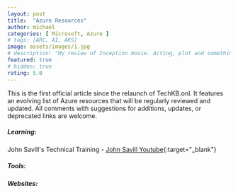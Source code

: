 ```yaml
---
layout: post
title:  "Azure Resources"
author: michael
categories: [ Microsoft, Azure ]
# tags: [ARC, AI, AKS]
image: assets/images/1.jpg
# description: "My review of Inception movie. Acting, plot and something else in this short description."
featured: true
# hidden: true
rating: 5.0
---
```


This is the first official article since the relaunch of TechKB.onl. It features an evolving list of Azure resources that will be regularly reviewed and updated. All comments with suggestions for additions, updates, or deprecated links are welcome. 

##### Learning:

John Savill's Technical Training -  [John Savill Youtube](https://www.youtube.com/@NTFAQGuy){:target="_blank"}

##### Tools:

##### Websites: